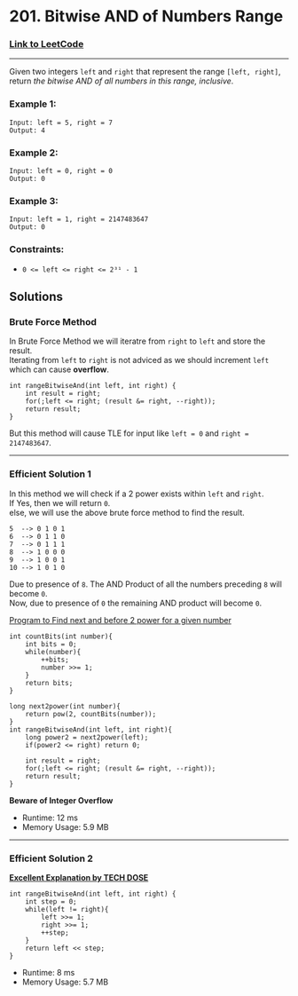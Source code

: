 # 201. Bitwise AND of Numbers Range

### <a href=https://leetcode.com/problems/bitwise-and-of-numbers-range/>Link to LeetCode</a>
---
Given two integers `left` and `right` that represent the range `[left, right]`,<br> 
return _the bitwise AND of all numbers in this range, inclusive_.

### **Example 1:**
```
Input: left = 5, right = 7
Output: 4
```

### **Example 2:**
```
Input: left = 0, right = 0
Output: 0
```

### **Example 3:**
```
Input: left = 1, right = 2147483647
Output: 0
```
### **Constraints:**

* ```0 <= left <= right <= 2³¹ - 1```


## Solutions

### Brute Force Method
In Brute Force Method we will iteratre from `right` to `left` and store the result. <br>
Iterating from `left` to `right` is not adviced as we should increment `left` which can cause **overflow**.
```
int rangeBitwiseAnd(int left, int right) {
    int result = right; 
    for(;left <= right; (result &= right, --right));
    return result; 
}
```

But this method will cause TLE for input like ```left = 0``` and ```right = 2147483647```.

---
### Efficient Solution 1
In this method we will check if a 2 power exists within `left` and `right`. <br>
If Yes, then we will return `0`. <br>
else, we will use the above brute force method to find the result. <br>

```
5  --> 0 1 0 1
6  --> 0 1 1 0
7  --> 0 1 1 1
8  --> 1 0 0 0
9  --> 1 0 0 1
10 --> 1 0 1 0
```
Due to presence of `8`. The AND Product of all the numbers preceding `8` will become `0`.<br>
Now, due to presence of `0` the remaining AND product will become `0`.<br>

<a href=https://github.com/JAIDHEER007/becomeCODER-CPP/blob/main/Bit%20Magic/power2_next_before.cpp>Program to Find next and before 2 power for a given number</a><br>
```
int countBits(int number){
    int bits = 0;
    while(number){
        ++bits; 
        number >>= 1;
    }
    return bits; 
}

long next2power(int number){
    return pow(2, countBits(number)); 
}
int rangeBitwiseAnd(int left, int right){
    long power2 = next2power(left);
    if(power2 <= right) return 0; 
    
    int result = right; 
    for(;left <= right; (result &= right, --right));
    return result; 
}
```
**Beware of Integer Overflow** 
* Runtime: 12 ms
* Memory Usage: 5.9 MB
---
### Efficient Solution 2
**<a href=https://youtu.be/-qrpJykY2gE>Excellent Explanation by TECH DOSE</a>**
```
int rangeBitwiseAnd(int left, int right) {
    int step = 0;
    while(left != right){
        left >>= 1; 
        right >>= 1; 
        ++step;
    }
    return left << step; 
}
```
* Runtime: 8 ms
* Memory Usage: 5.7 MB


